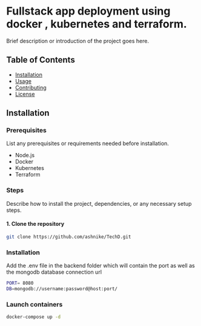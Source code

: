 # Fullstack app deployment using docker , kubernetes and terraform.

Brief description or introduction of the project goes here.

## Table of Contents

- [Installation](#installation)
- [Usage](#usage)
- [Contributing](#contributing)
- [License](#license)

## Installation
### Prerequisites

List any prerequisites or requirements needed before installation.

- Node.js
- Docker
- Kubernetes
- Terraform

### Steps

Describe how to install the project, dependencies, or any necessary setup steps.

#### 1. Clone the repository

```bash
git clone https://github.com/ashnike/TechD.git

```
### Installation

Add the .env file in the backend folder which will contain the port as well as 
the mongodb database connection url 
```bash
PORT= 8080
DB=mongodb://username:password@host:port/
```

### Launch containers


```bash
docker-compose up -d
```
